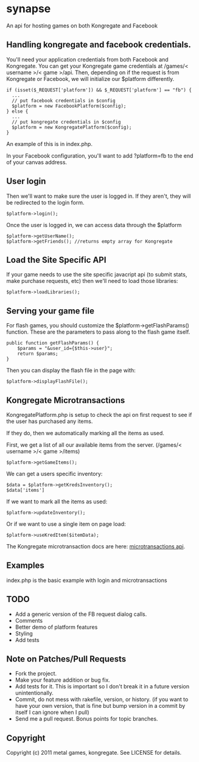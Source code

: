 # synapse

An api for hosting games on both Kongregate and Facebook

## Handling kongregate and facebook credentials.

You'll need your application credentials from both Facebook and Kongregate. You can get your Kongregate game credentials at /games/< username >/< game >/api. Then, depending on if the request is from Kongregate or Facebook, we will initialize our $platform differently. 

    if (isset($_REQUEST['platform']) && $_REQUEST['platform'] == "fb") {
      ...
      // put facebook credentials in $config
      $platform = new FacebookPlatform($config);	
    } else {
      ...
      // put kongregate credentials in $config
      $platform = new KongregatePlatform($config);
    }
    
An example of this is in index.php.

In your Facebook configuration, you'll want to add ?platform=fb to the end of your canvas address.

## User login

Then we'll want to make sure the user is logged in. If they aren't, they will be redirected to the login form.

    $platform->login();
    
Once the user is logged in, we can access data through the $platform

    $platform->getUserName();
    $platform->getFriends(); //returns empty array for Kongregate

## Load the Site Specific API

If your game needs to use the site specific javacript api (to submit stats, make purchase requests, etc) then we'll need to load those libraries:

    $platform->loadLibraries();

## Serving your game file

For flash games, you should customize the $platform->getFlashParams() function. These are the parameters to pass along to the flash game itself.

    public function getFlashParams() {
    	$params = "&user_id={$this->user}";
    	return $params;
    }

Then you can display the flash file in the page with:

    $platform->displayFlashFile();

## Kongregate Microtransactions 

KongregatePlatform.php is setup to check the api on first request to see if the user has purchased any items. 

If they do, then we automatically marking all the items as used.

First, we get a list of all our available items from the server. (/games/< username >/< game >/items)

    $platform->getGameItems();

We can get a users specific inventory:

    $data = $platform->getKredsInventory();
    $data['items']
    
If we want to mark all the items as used:

    $platform->updateInventory();

Or if we want to use a single item on page load:
    
    $platform->useKredItem($itemData);

The Kongregate microtransaction docs are here: [microtransactions api](http://www.kongregate.com/developer_center/docs/microtransaction-client-api "Transaction API Docs").

## Examples

index.php is the basic example with login and microtransactions

## TODO

* Add a generic version of the FB request dialog calls.
* Comments
* Better demo of platform features
* Styling
* Add tests

## Note on Patches/Pull Requests

* Fork the project.
* Make your feature addition or bug fix.
* Add tests for it. This is important so I don't break it in a
  future version unintentionally.
* Commit, do not mess with rakefile, version, or history.
  (if you want to have your own version, that is fine but bump version in a commit by itself I can ignore when I pull)
* Send me a pull request. Bonus points for topic branches.

## Copyright

Copyright (c) 2011 metal games, kongregate. See LICENSE for details.

